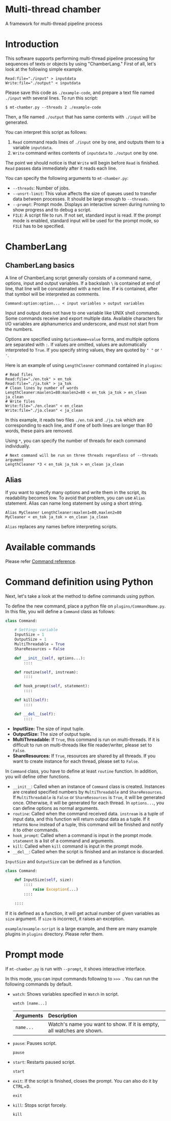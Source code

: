 # Multi-thread chamber

A framework for multi-thread pipeline process


Introduction
=======================================================

This software supports performing multi-thread pipeline processing for sequences of texts or objects by using "ChamberLang."
First of all, let's look at the following simple example.

    Read:file="./input" > inputdata
    Write:file="./output" < inputdata

Please save this code as ``./example-code``, and prepare a text file named ``./input`` with several lines.
To run this script:

    $ mt-chamber.py --threads 2 ./example-code

Then, a file named ``./output`` that has same contents with ``./input`` will be generated.

You can interpret this script as follows:

1. ``Read`` command reads lines of ``./input`` one by one, and outputs them to a variable ``inputdata``.
2. ``Write`` command writes contents of ``inputdata`` to ``./output`` one by one.

The point we should notice is that ``Write`` will begin before ``Read`` is finished.
``Read`` passes data immediately after it reads each line.

You can specify the following arguments to ``mt-chamber.py``:

* ``--threads``: Number of jobs.
* ``--unsrt-limit``: This value affects the size of queues used to transfer data between processes. It should be large enough to ``--threads``.
* ``--prompt``: Prompt mode. Displays an interactive screen during running to show progress and to debug a script.
* ``FILE``: A script file to run. If not set, standard input is read. If the prompt mode is enabled, standard input will be used for the prompt mode, so ``FILE`` has to be specified.


ChamberLang
=======================================================

ChamberLang basics
-------------------------------------------------------

A line of ChamberLang script generally consists of a command name, options, input and output variables.
If a backslash ``\`` is contained at end of line, that line will be concatenated with a next line.
If ``#`` is contained, after that symbol will be interpreted as comments.

    Command:option:option... < input variables > output variables

Input and output does not have to one variable like UNIX shell commands.
Some commands receive and export multiple data.
Available characters for I/O variables are alphanumerics and underscore, and must not start from the numbers.

Options are specified using ``OptionName=value`` forms, and multiple options are separated with ``:``.
If values are omitted, values are automatically interpreted to ``True``.
If you specify string values, they are quoted by ``" "`` or ``' '``.

Here is an example of using ``LengthCleaner`` command contained in ``plugins``:

    # Read files
    Read:file="./en.tok" > en_tok
    Read:file="./ja.tok" > ja_tok
    # Clean lines by number of words
    LengthCleaner:maxlen1=80:maxlen2=80 < en_tok ja_tok > en_clean ja_clean
    # Write files
    Write:file="./en.clean" < en_clean
    Write:file="./ja.clean" < ja_clean

In this example, it reads two files ``./en.tok`` and ``./ja.tok`` which are corresponding to each line, and if one of both lines are longer than 80 words, these pairs are removed.

Using ``*``, you can specify the number of threads for each command individually.

    # Next command will be run on three threads regardless of --threads argument
    LengthCleaner *3 < en_tok ja_tok > en_clean ja_clean


Alias
-------------------------------------------------------

If you want to specify many options and write them in the script, its readability becomes low.
To avoid that problem, you can use ``Alias`` statement.
Alias can name long statement by using a short string.

    Alias MyCleaner LengthCleaner:maxlen1=80,maxlen2=80
    MyCleaner < en_tok ja_tok > en_clean ja_clean

``Alias`` replaces any names before interpreting scripts.


Available commands
=======================================================

Please refer [Command reference](CommandReference.md).


Command definition using Python
=======================================================

Next, let's take a look at the method to define commands using python.

To define the new command, place a python file on ``plugins/CommandName.py``.
In this file, you will define a ``Command`` class as follows:

```python
class Command:

    # Settings variable
    InputSize = 1
    OutputSize = 1
    MultiThreadable = True
    ShareResources = False

    def __init__(self, options...):
        ::::

    def routine(self, instream):
        ::::

    def hook_prompt(self, statement):
        ::::

    def kill(self):
        ::::

    def __del__(self):
        ::::
```

* **InputSize:** The size of input tuple.
* **OutputSize:** The size of output tuple.
* **MultiThreadable:** If ``True``, this command is run on multi-threads. If it is difficult to run on multi-threads like file reader/writer, please set to ``False``.
* **ShareResources:** If ``True``, resources are shared by all threads. If you want to create instance for each thread, please set to ``False``.

In ``Command`` class, you have to define at least ``routine`` function. In addition, you will define other functions.

* ``__init__``: Called when an instance of ``Command`` class is created. Instances are created specified numbers by ``MultiThreadable`` and ``ShareResources``. If ``MultiThreadable`` is ``False`` or ``ShareResources`` is ``True``, it will be generated once. Otherwise, it will be generated for each thread. In ``options...``, you can define options as normal arguments.
* ``routine``: Called when the command received data. ``instream`` is a tuple of input data, and this function will return output data as a tuple. If it returns ``None`` instead of a tuple, this command will be finished and notify it to other commands.
* ``hook_prompt``: Called when a command is input in the prompt mode. ``statement`` is a list of a command and arguments.
* ``kill``: Called when ``kill`` command is input in the prompt mode.
* ``__del__``: Called when the script is finished and an instance is discarded.

``InputSize`` and ``OutputSize`` can be defined as a function.

```python
class Command:

    def InputSize(self, size):
        ::::
            raise Exception(...)
        ::::

    ::::
```

If it is defined as a function, it will get actual number of given variables as ``size`` argument.
If ``size`` is incorrect, it raises an exception.

``example/example-script`` is a large example, and there are many example plugins in ``plugins`` directory. Please refer them.


Prompt mode
=======================================================

If ``mt-chamber.py`` is run with ``--prompt``, it shows interactive interface.

In this mode, you can input commands following to ``>>> ``.
You can run the following commands by default.

* ``watch``: Shows variables specified in ``Watch`` in script.
  ```
  watch [name...]
  ```
  |Arguments    |Description                                                                  |
  |:------------|:----------------------------------------------------------------------------|
  |``name...``  |Watch's name you want to show. If it is empty, all watches are shown.        |

* ``pause``: Pauses script.
  ```
  pause
  ```

* ``start``: Restarts paused script.
  ```
  start
  ```

* ``exit``: If the script is finished, closes the prompt. You can also do it by <kbd>CTRL</kbd>+<kbd>D</kbd>.
  ```
  exit
  ```

* ``kill``: Stops script forcely.
  ```
  kill
  ```
